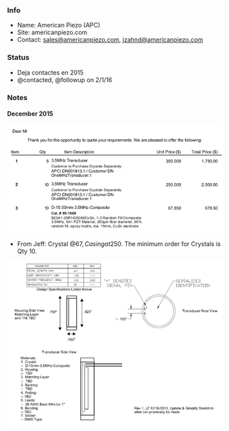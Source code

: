 ### Info

* Name: American Piezo (APC)
* Site: americanpiezo.com
* Contact: sales@americanpiezo.com, jzahnd@americanpiezo.com

### Status

* Deja contactes en 2015
* @contacted, @followup on 2/1/16

### Notes

#### December 2015

![](/cletus/suppliers/americanpiezo/quote.png)

* From Jeff: Crystal @67$, Casing at 250$. The minimum order for Crystals is Qty 10.

![](/cletus/suppliers/americanpiezo/structure.png)
